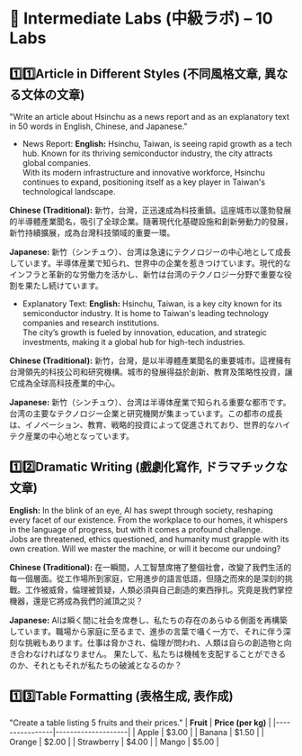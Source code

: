 # 🔹 Intermediate Labs (中級ラボ) – 10 Labs
## 1️⃣1️⃣​Article in Different Styles (不同風格文章, 異なる文体の文章)
"Write an article about Hsinchu as a news report and as an explanatory text in 50 words in English, Chinese, and Japanese."
- News Report:
**English:**
Hsinchu, Taiwan, is seeing rapid growth as a tech hub. Known for its thriving semiconductor industry, the city attracts global companies. 
<br>With its modern infrastructure and innovative workforce, Hsinchu continues to expand, positioning itself as a key player in Taiwan's technological landscape.

**Chinese (Traditional):**
新竹，台灣，正迅速成為科技重鎮。這座城市以蓬勃發展的半導體產業聞名，吸引了全球企業。隨著現代化基礎設施和創新勞動力的發展，新竹持續擴展，成為台灣科技領域的重要一環。

**Japanese:**
新竹（シンチュウ）、台湾は急速にテクノロジーの中心地として成長しています。半導体産業で知られ、世界中の企業を惹きつけています。現代的なインフラと革新的な労働力を活かし、新竹は台湾のテクノロジー分野で重要な役割を果たし続けています。

- Explanatory Text:
**English:**
Hsinchu, Taiwan, is a key city known for its semiconductor industry. It is home to Taiwan's leading technology companies and research institutions. 
<br>The city’s growth is fueled by innovation, education, and strategic investments, making it a global hub for high-tech industries.

**Chinese (Traditional):**
新竹，台灣，是以半導體產業聞名的重要城市。這裡擁有台灣領先的科技公司和研究機構。城市的發展得益於創新、教育及策略性投資，讓它成為全球高科技產業的中心。

**Japanese:**
新竹（シンチュウ）、台湾は半導体産業で知られる重要な都市です。台湾の主要なテクノロジー企業と研究機関が集まっています。この都市の成長は、イノベーション、教育、戦略的投資によって促進されており、世界的なハイテク産業の中心地となっています。

## 1️⃣2️⃣​Dramatic Writing (戲劇化寫作, ドラマチックな文章)
**English:**
In the blink of an eye, AI has swept through society, reshaping every facet of our existence. From the workplace to our homes, it whispers in the language of progress, but with it comes a profound challenge. 
<br>Jobs are threatened, ethics questioned, and humanity must grapple with its own creation. Will we master the machine, or will it become our undoing?

**Chinese (Traditional):**
在一瞬間，人工智慧席捲了整個社會，改變了我們生活的每一個層面。從工作場所到家庭，它用進步的語言低語，但隨之而來的是深刻的挑戰。工作被威脅，倫理被質疑，人類必須與自己創造的東西掙扎。究竟是我們掌控機器，還是它將成為我們的滅頂之災？

**Japanese:**
AIは瞬く間に社会を席巻し、私たちの存在のあらゆる側面を再構築しています。職場から家庭に至るまで、進歩の言葉で囁く一方で、それに伴う深刻な挑戦もあります。仕事は脅かされ、倫理が問われ、人類は自らの創造物と向き合わなければなりません。
果たして、私たちは機械を支配することができるのか、それともそれが私たちの破滅となるのか？

## 1️⃣3️⃣​Table Formatting (表格生成, 表作成)
"Create a table listing 5 fruits and their prices."
| **Fruit**      | **Price (per kg)** |
|----------------|--------------------|
| Apple          | $3.00              |
| Banana         | $1.50              |
| Orange         | $2.00              |
| Strawberry     | $4.00              |
| Mango          | $5.00              |


























